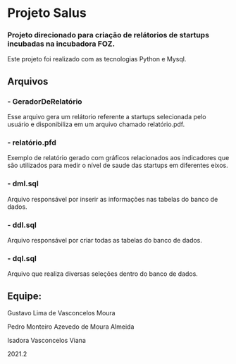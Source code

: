 # Projeto Salus
### Projeto direcionado para criação de relátorios de startups incubadas na incubadora FOZ.

Este projeto foi realizado com as tecnologias Python e Mysql.

## Arquivos

### - GeradorDeRelatório
  Esse arquivo gera um relátorio referente a startups selecionada pelo usuário e disponibiliza em um arquivo chamado relatório.pdf.

### - relatório.pfd
  Exemplo de relatório gerado com gráficos relacionados aos indicadores que são utilizados para medir o nível de saude das startups em diferentes eixos.

### - dml.sql
  Arquivo responsável por inserir as informações nas tabelas do banco de dados.
  
### - ddl.sql
  Arquivo responsável por criar todas as tabelas do banco de dados.
  
### - dql.sql
  Arquivo que realiza diversas seleções dentro do banco de dados.

## Equipe:

Gustavo Lima de Vasconcelos Moura

Pedro Monteiro Azevedo de Moura Almeida

Isadora Vasconcelos Viana

2021.2

